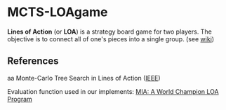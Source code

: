 # MCTS-LOAgame

**Lines of Action** (or **LOA**) is a strategy board game for two players. The objective is to connect all of one's pieces into a single group. (see [wiki](https://en.wikipedia.org/wiki/Lines_of_Action))

## References
aa
Monte-Carlo Tree Search in Lines of Action ([IEEE](https://ieeexplore.ieee.org/document/5523941))

Evaluation function used in our implements: [MIA: A World Champion LOA Program](https://pure.uvt.nl/ws/portalfiles/portal/1224766/MIA.pdf)
